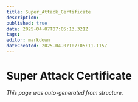 ```yaml
---
title: Super_Attack_Certificate
description: 
published: true
date: 2025-04-07T07:05:13.321Z
tags: 
editor: markdown
dateCreated: 2025-04-07T07:05:11.115Z
---
```


# Super Attack Certificate

*This page was auto-generated from structure.*